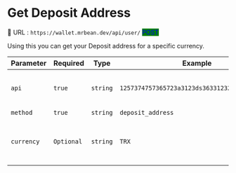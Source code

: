 # Get Deposit Address

:link: URL : `https://wallet.mrbean.dev/api/user/`  <mark style="color:blue;background-color:green;">POST</mark>&#x20;

Using this you can get your Deposit address for a specific currency.

| Parameter  | Required   | Type     | Example                                       | Description                                    |
| ---------- | ---------- | -------- | --------------------------------------------- | ---------------------------------------------- |
| `api`      | `true`     | `string` | `1257374757365723a3123ds3633123213123421412a` | Get your API form your user dashboard.         |
| `method`   | `true`     | `string` | `deposit_address`                             | ---                                            |
| `currency` | `Optional` | `string` | `TRX`                                         | send the currency you want to get balance for. |
